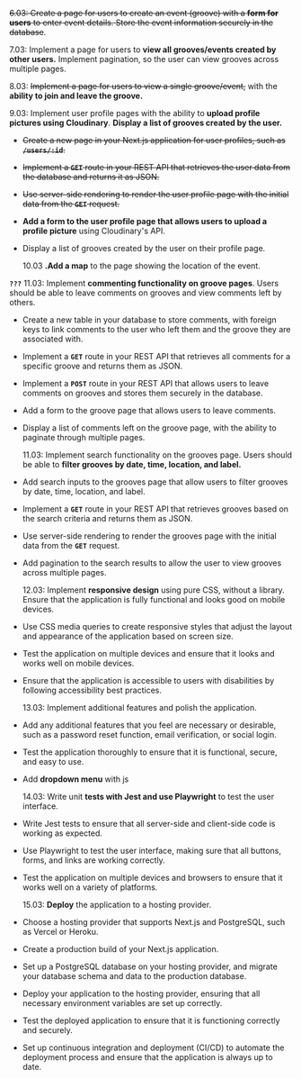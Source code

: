 ~~6.03: Create a page for users to create an event (groove) with a **form for users** to enter event details. Store the event information securely in the database~~.

7.03: Implement a page for users to **view all grooves/events created by other users.** Implement pagination, so the user can view grooves across multiple pages.

8.03: ~~Implement a page for users to view a single groove/event,~~ with the **ability to join and leave the groove.**

9.03: Implement user profile pages with the ability to **upload profile pictures using Cloudinary**. **Display a list of grooves created by the user.**

- ~~Create a new page in your Next.js application for user profiles, such as **`/users/:id`**.~~
- ~~Implement a **`GET`** route in your REST API that retrieves the user data from the database and returns it as JSON.~~
- ~~Use server-side rendering to render the user profile page with the initial data from the **`GET`** request.~~
- **Add a form to the user profile page that allows users to upload a profile picture** using Cloudinary's API.
- Display a list of grooves created by the user on their profile page.

  10.03 **.Add a map** to the page showing the location of the event.

**`???`** 11.03: Implement **commenting functionality on groove pages**. Users should be able to leave comments on grooves and view comments left by others.

- Create a new table in your database to store comments, with foreign keys to link comments to the user who left them and the groove they are associated with.
- Implement a **`GET`** route in your REST API that retrieves all comments for a specific groove and returns them as JSON.
- Implement a **`POST`** route in your REST API that allows users to leave comments on grooves and stores them securely in the database.
- Add a form to the groove page that allows users to leave comments.
- Display a list of comments left on the groove page, with the ability to paginate through multiple pages.

  11.03: Implement search functionality on the grooves page. Users should be able to **filter grooves by date, time, location, and label.**

- Add search inputs to the grooves page that allow users to filter grooves by date, time, location, and label.
- Implement a **`GET`** route in your REST API that retrieves grooves based on the search criteria and returns them as JSON.
- Use server-side rendering to render the grooves page with the initial data from the **`GET`** request.
- Add pagination to the search results to allow the user to view grooves across multiple pages.

  12.03: Implement **responsive design** using pure CSS, without a library. Ensure that the application is fully functional and looks good on mobile devices.

- Use CSS media queries to create responsive styles that adjust the layout and appearance of the application based on screen size.
- Test the application on multiple devices and ensure that it looks and works well on mobile devices.
- Ensure that the application is accessible to users with disabilities by following accessibility best practices.

  13.03: Implement additional features and polish the application.

- Add any additional features that you feel are necessary or desirable, such as a password reset function, email verification, or social login.
- Test the application thoroughly to ensure that it is functional, secure, and easy to use.
- Add **dropdown menu** with js

  14.03: Write unit **tests with Jest and use Playwright** to test the user interface.

- Write Jest tests to ensure that all server-side and client-side code is working as expected.
- Use Playwright to test the user interface, making sure that all buttons, forms, and links are working correctly.
- Test the application on multiple devices and browsers to ensure that it works well on a variety of platforms.

  15.03: **Deploy** the application to a hosting provider.

- Choose a hosting provider that supports Next.js and PostgreSQL, such as Vercel or Heroku.
- Create a production build of your Next.js application.
- Set up a PostgreSQL database on your hosting provider, and migrate your database schema and data to the production database.
- Deploy your application to the hosting provider, ensuring that all necessary environment variables are set up correctly.
- Test the deployed application to ensure that it is functioning correctly and securely.
- Set up continuous integration and deployment (CI/CD) to automate the deployment process and ensure that the application is always up to date.
